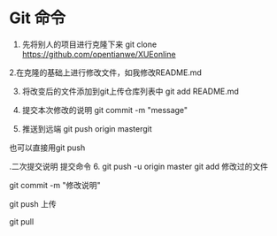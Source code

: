   #    Git 命令
1. 先将别人的项目进行克隆下来
git clone https://github.com/opentianwe/XUEonline
 
2.在克隆的基础上进行修改文件，如我修改README.md
 

3. 将改变后的文件添加到git上传仓库列表中
git add README.md
 
4. 提交本次修改的说明
git commit -m "message"
 

5. 推送到远端
git push origin mastergit 

也可以直接用git push

.二次提交说明
提交命令
6. git push -u origin master
git add 修改过的文件

git commit -m "修改说明"

git push 上传

git pull  



